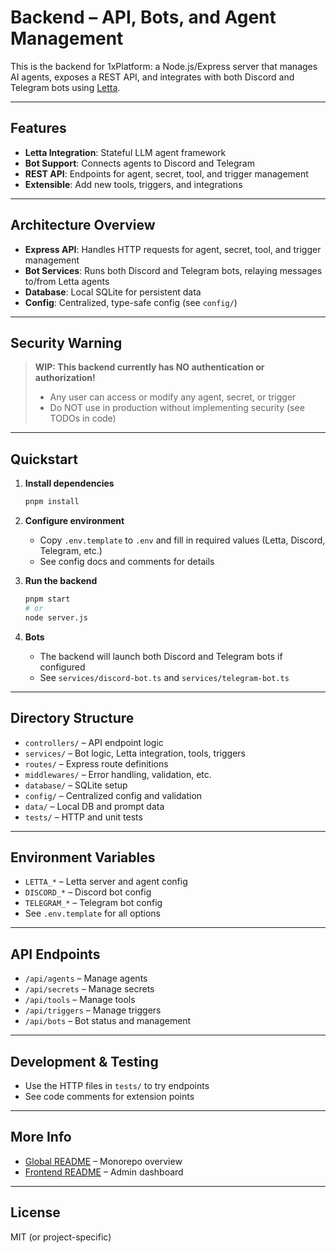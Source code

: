 # Backend – API, Bots, and Agent Management

This is the backend for 1xPlatform: a Node.js/Express server that manages AI agents, exposes a REST API, and integrates with both Discord and Telegram bots using [Letta](https://github.com/letta-ai/letta).

---

## Features

- **Letta Integration**: Stateful LLM agent framework
- **Bot Support**: Connects agents to Discord and Telegram
- **REST API**: Endpoints for agent, secret, tool, and trigger management
- **Extensible**: Add new tools, triggers, and integrations

---

## Architecture Overview

- **Express API**: Handles HTTP requests for agent, secret, tool, and trigger management
- **Bot Services**: Runs both Discord and Telegram bots, relaying messages to/from Letta agents
- **Database**: Local SQLite for persistent data
- **Config**: Centralized, type-safe config (see `config/`)

---

## Security Warning

> **WIP: This backend currently has NO authentication or authorization!**
>
> - Any user can access or modify any agent, secret, or trigger
> - Do NOT use in production without implementing security (see TODOs in code)

---

## Quickstart

1. **Install dependencies**

   ```bash
   pnpm install
   ```

2. **Configure environment**

   - Copy `.env.template` to `.env` and fill in required values (Letta, Discord, Telegram, etc.)
   - See config docs and comments for details

3. **Run the backend**

   ```bash
   pnpm start
   # or
   node server.js
   ```

4. **Bots**
   - The backend will launch both Discord and Telegram bots if configured
   - See `services/discord-bot.ts` and `services/telegram-bot.ts`

---

## Directory Structure

- `controllers/` – API endpoint logic
- `services/` – Bot logic, Letta integration, tools, triggers
- `routes/` – Express route definitions
- `middlewares/` – Error handling, validation, etc.
- `database/` – SQLite setup
- `config/` – Centralized config and validation
- `data/` – Local DB and prompt data
- `tests/` – HTTP and unit tests

---

## Environment Variables

- `LETTA_*` – Letta server and agent config
- `DISCORD_*` – Discord bot config
- `TELEGRAM_*` – Telegram bot config
- See `.env.template` for all options

---

## API Endpoints

- `/api/agents` – Manage agents
- `/api/secrets` – Manage secrets
- `/api/tools` – Manage tools
- `/api/triggers` – Manage triggers
- `/api/bots` – Bot status and management

---

## Development & Testing

- Use the HTTP files in `tests/` to try endpoints
- See code comments for extension points

---

## More Info

- [Global README](../../readme.md) – Monorepo overview
- [Frontend README](../frontend/README.md) – Admin dashboard

---

## License

MIT (or project-specific)
